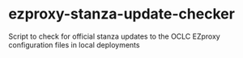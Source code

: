 # ezproxy-stanza-update-checker
Script to check for official stanza updates to the OCLC EZproxy configuration files in local deployments
